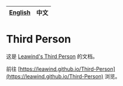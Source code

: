 | [English](./README.md) | 中文 |
| ---------------------- | ---- |

# Third Person

这是 [Leawind's Third Person](https://github.com/LEAWIND/Third-Person) 的文档。

前往 [https://leawind.github.io/Third-Person](https://leawind.github.io/Third-Person) 浏览。
